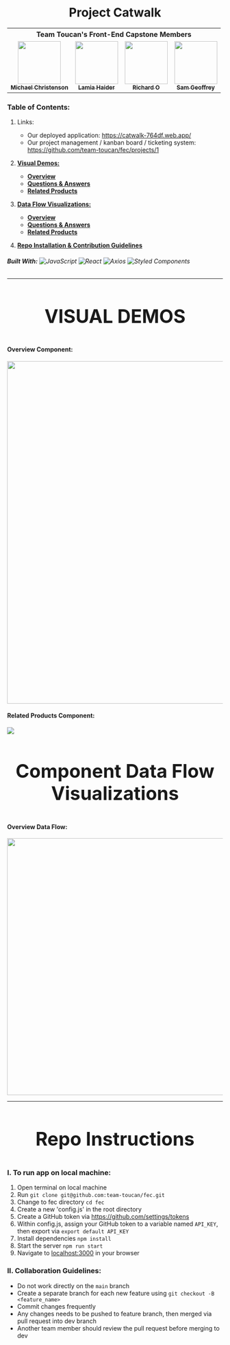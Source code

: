 <h1 align="center">Project Catwalk</h1>

<table align="center">
    <th colspan="4">Team Toucan's Front-End Capstone Members</th>
  <tr>
      <td align="center"><a href="https://github.com/mchristenson5891"><img src="https://avatars.githubusercontent.com/u/29007891?v=4" width="100px;" alt=""/><br /><sub><b>Michael Christenson</b></sub></a<br /></td>
    <td align="center"><a href="https://github.com/lamia-haider"><img src="https://avatars.githubusercontent.com/u/36172730?v=4" width="100px;" alt=""/><br /><sub><b>Lamia Haider</b></sub></a<br /></td>
    <td align="center"><a href="https://github.com/richardhyesungo"><img src="https://avatars.githubusercontent.com/u/18966944?v=4" width="100px;" alt=""/><br /><sub><b>Richard O</b></sub></a><br /></td>
    <td align="center"><a href="https://github.com/SGeoffrey"><img src="https://avatars.githubusercontent.com/u/79271297?v=4" width="100px;" alt=""/><br /><sub><b>Sam Geoffrey</b></sub></a><br /></td>
  </tr>
</table>

### Table of Contents:

1. Links:

   - Our deployed application: https://catwalk-764df.web.app/
   - Our project management / kanban board / ticketing system: https://github.com/team-toucan/fec/projects/1

2. [**Visual Demos:**](#visual-demos)
   - [**Overview**](#overview-component)
   - [**Questions & Answers**](#questions-and-answers-component)
   - [**Related Products**](#related-products-component)
3. [**Data Flow Visualizations:**](#component-data-flow-visualizations)
   - [**Overview**](#overview-data-flow)
   - [**Questions & Answers**](#questions-and-answers-data-flow)
   - [**Related Products**](#related-products-data-flow)
4. [**Repo Installation & Contribution Guidelines**](#repo-instructions)

###### **Built With:** ![JavaScript](https://img.shields.io/badge/JavaScript%20-%23323330.svg?&style=flat-square&logo=javascript&logoColor=%23F7DF1E) ![React](https://img.shields.io/badge/React%20-%2320232a.svg?&style=flat-square&logo=react&logoColor=%2361DAFB) ![Axios](https://img.shields.io/badge/-Axios-blueviolet) ![Styled Components](https://img.shields.io/badge/styled--components-DB7093?style=for-the-badge&logo=styled-components&logoColor=white)

<hr>

<h3 align="center" style="font-size: 2.7rem;">VISUAL DEMOS</h3>

#### Overview Component:

<img src="https://media.giphy.com/media/g91FrZEQuBwNrjOsaZ/source.gif" width="800"/>


#### Related Products Component:

<img src="https://media.giphy.com/media/DWKvH9CtotkdfHrqzJ/giphy.gif">

<h3 align="center" style="font-size: 2.7rem;">Component Data Flow Visualizations</h3>

#### Overview Data Flow:

<img src="https://i.imgur.com/QalXvxh.png" width="600"/>

<hr>

<h3 align="center" style="font-size: 2.7rem;">Repo Instructions</h3>

### I. To run app on local machine:

1. Open terminal on local machine
2. Run `git clone git@github.com:team-toucan/fec.git`
3. Change to fec directory `cd fec`
4. Create a new 'config.js' in the root directory
5. Create a GitHub token via https://github.com/settings/tokens
6. Within config.js, assign your GitHub token to a variable named `API_KEY`, then export via `export default API_KEY`
7. Install dependencies `npm install`
8. Start the server `npm run start`
9. Navigate to [localhost:3000](http://localhost:3000) in your browser

### II. Collaboration Guidelines:

- Do not work directly on the `main` branch
- Create a separate branch for each new feature using `git checkout -B <feature_name>`
- Commit changes frequently
- Any changes needs to be pushed to feature branch, then merged via pull request into dev branch
- Another team member should review the pull request before merging to dev
